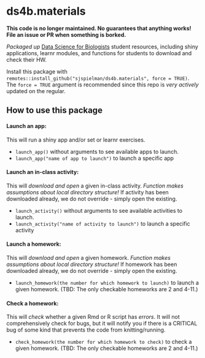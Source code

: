 # ds4b.materials

**This code is no longer maintained. No guarantees that anything works! File an issue or PR when something is borked.**

_Packaged up_ [Data Science for Biologists](https://sjspielman.github.io/datascience_for_biologists/) student resources, including shiny applications, learnr modules, and functions for students to download and check their HW.

Install this package with `remotes::install_github("sjspielman/ds4b.materials", force = TRUE)`. 
The `force = TRUE` argument is recommended since this repo is _very actively_ updated on the regular.

## How to use this package

#### Launch an app:

This will run a shiny app and/or set or learnr exercises.

+ `launch_app()` without arguments to see available apps to launch.
+ `launch_app("name of app to launch")` to launch a specific app


#### Launch an in-class activity:

This will _download and open_ a given in-class activity. *Function makes assumptions about local directory structure!* If activity has been downloaded already, we do not override - simply open the existing.
+ `launch_activity()` without arguments to see available activities to launch.
+ `launch_activity("name of activity to launch")` to launch a specific activity


#### Launch a homework:

This will _download and open_ a given homework.  *Function makes assumptions about local directory structure!* If homework has been downloaded already, we do not override - simply open the existing.
+ `launch_homework(the number for which homework to launch)` to launch a given homework. (TBD: The only checkable homeworks are 2 and 4-11.)

#### Check a homework:

This will _check_ whether a given Rmd or R script has _errors_. It will not comprehensively check for bugs, but it will notify you if there is a CRITICAL bug of some kind that prevents the code from knitting/running.
+ `check_homework(the number for which homework to check)` to check a given homework. (TBD: The only checkable homeworks are 2 and 4-11.)

